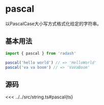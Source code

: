 # pascal

以PascalCase大小写方式格式化给定的字符串。

## 基本用法

```ts
import { pascal } from 'radash'

pascal('hello world') // => 'HelloWorld'
pascal('va va boom') // => 'VaVaBoom'
```

## 源码

<<< ../../src/string.ts#pascal{ts}
